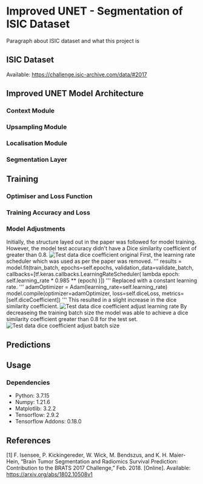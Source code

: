 # Improved UNET - Segmentation of ISIC Dataset
Paragraph about ISIC dataset and what this project is

## ISIC Dataset

Available: https://challenge.isic-archive.com/data/#2017

## Improved UNET Model Architecture

### Context Module


### Upsampling Module


### Localisation Module


### Segmentation Layer

## Training

### Optimiser and Loss Function

### Training Accuracy and Loss

### Model Adjustments
Initially, the structure layed out in the paper was followed for model training. However, the model test accuracy didn't have a Dice similarity coefficient of greater than 0.8.
![Test data dice coefficient original]()
First, the learning rate scheduler which was used as per the paper was removed.
'''
results = model.fit(train_batch, epochs=self.epochs, validation_data=validate_batch,
                            callbacks=[tf.keras.callbacks.LearningRateScheduler(
                                lambda epoch: self.learning_rate * 0.985 ** (epoch)
                            )])
'''
Replaced with a constant learning rate.
'''
adamOptimizer = Adam(learning_rate=self.learning_rate)
model.compile(optimizer=adamOptimizer, loss=self.diceLoss, metrics=[self.diceCoefficient])
'''
This resulted in a slight increase in the dice similarity coefficient.
![Test data dice coefficient adjust learning rate]()
By decreaseing the training batch size the model was able to achieve a dice similarity coefficient greater than 0.8 for the test set.
![Test data dice coefficient adjust batch size]()
## Predictions

## Usage

### Dependencies
- Python: 3.7.15
- Numpy: 1.21.6
- Matplotlib: 3.2.2
- Tensorflow: 2.9.2
- Tensorflow Addons: 0.18.0

## References
[1] F. Isensee, P. Kickingereder, W. Wick, M. Bendszus, and K. H. Maier-Hein, “Brain Tumor Segmentation and Radiomics Survival Prediction: Contribution to the BRATS 2017 Challenge,” Feb. 2018. [Online]. Available: https://arxiv.org/abs/1802.10508v1
